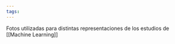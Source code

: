 ```yaml
---
tags:
---
```

Fotos utilizadas para distintas representaciones de los estudios de [[Machine Learning]]